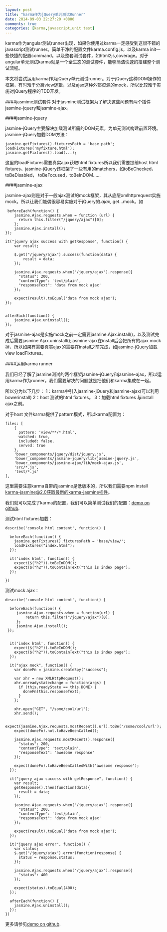 ```yaml
---
layout: post
title: "karma作为jQuery单元测试Runner"
date: 2014-09-03 22:27:20 +0800
comments: true
categories: [karma,javascript,unit test]
---
```

karma作为angular测试runner出现，如果你使用过karma一定感受到这很不错的javascript测试runner。简单干净的配置文件karma.config.js，以及karma init一些快捷的配置command。以及整套测试套件，如html2js,coverage。对于angular单元测试karma就是一个全生态的测试套件，能够简洁快速的搭建整个测试流程。

本文将尝试运用karma作为jQuery单元测试runner。对于jQuery这种DOM操作的框架，有时难于分离view逻辑，以及ajax这种外部资源的mock，所以比较难于实施对jQuery程序的TDD开发。

####jasmime测试套件
对于jasmine测试框架为了解决这些问题有两个插件jasmine-jquery和jasmine-ajax。

####jasmine-jquery

jasmine-jQuery主要解决加载测试所需的DOM元素，为单元测试构建前置环境。jasmine-jQuery加载DOM方法：

	jasmine.getFixtures().fixturesPath = 'base path';
	loadFixtures('myfixture.html');
	jasmine.getFixtures().load(...);

这里的loadFixtures需要真实ajax获取html fixtures所以我们需要提前host html fixtures。jasmine-jQuery还框架了一些有用的matchers，如toBeChecked， toBeDisabled， toBeFocused，toBeInDOM......

####jasmine-ajax

jasmine-ajax则是对于一般ajax测试的mock框架，其从底层xmlhttprequest实施mock。所以让我们能偶很容易实施对于jQuery的$.ajax,$.get...mock。如

	 beforeEach(function() {
	    jasmine.Ajax.requests.when = function (url) {
	      return this.filter("/jquery/ajax")[0];
	    };
	    jasmine.Ajax.install();
  	});

  	it("jquery ajax success with getResponse", function() {
	    var result;

	    $.get("/jquery/ajax").success(function(data) {
 		 	result = data;
  		});

	    jasmine.Ajax.requests.when("/jquery/ajax").response({
	      "status": 200,
	      "contentType": 'text/plain',
	      "responseText": 'data from mock ajax'
	    });

    	expect(result).toEqual('data from mock ajax');
  	});


  	afterEach(function() {
    	jasmine.Ajax.uninstall();
  	});

对于jasmine-ajax是实施mock之前一定需要jasmine.Ajax.install()，以及测试完成后需要jasmine.Ajax.uninstall();jasmine-ajax在install后会把所有的ajax mock掉，所以如果有需要真实ajax的需要在install之前完成，如jasmine-jQuery加载view loadFixtures。

####运用karma runner

我们已经了解了jasmine测试的两个框架jasmine-jQuery和jasmine-ajax，所以运用karma作为runner，我们需要解决的问题就是把他们和karma集成在一起。

所以分为以下几步：
1：karma中引入jasmine-jQuery和jasmine-ajax(可以利用bowerinstall)
2：host 测试的html fixtures。
3：加载html fixtures 与install ajax之前。

对于host 文件karma提供了pattern模式，所以karma配置为：

	files: [
        {
          pattern: 'view/**/*.html',
          watched: true,
          included: false,
          served: true
        },
		'bower_components/jquery/dist/jquery.js',
        'bower_components/jasmine-jquery/lib/jasmine-jquery.js',
        'bower_components/jasmine-ajax/lib/mock-ajax.js',
        'src/*.js',
		'test/*.js'
    ],

这里需要注意karma自带的jasmine是低版本的，所以我们需要npm install karma-jasmine@2.0获取最新的karma-jasmine插件。

我们就可以完成了karma的配置，我们可以简单测试我们的配置：[demo on github](https://github.com/greengerong/karma-jasmine-jquery/).

测试html fixtures加载：

	describe('console html content', function() {

	  beforeEach(function() {
	    jasmine.getFixtures().fixturesPath = 'base/view/';
	    loadFixtures("index.html");
	  });

	  it('index html', function() {
	    expect($("h2")).toBeInDOM();
	    expect($("h2")).toContainText("this is index page");
	  });

	})

测试mock ajax：

	describe('console html content', function() {

	  beforeEach(function() {
	     jasmine.Ajax.requests.when = function(url) {
	         return this.filter("/jquery/ajax")[0];
	     };
	     jasmine.Ajax.install();
	 });


	  it('index html', function() {
	    expect($("h2")).toBeInDOM();
	    expect($("h2")).toContainText("this is index page");
	  });

	  it("ajax mock", function() {
	    var doneFn = jasmine.createSpy("success");

	    var xhr = new XMLHttpRequest();
	    xhr.onreadystatechange = function(args) {
	      if (this.readyState == this.DONE) {
	        doneFn(this.responseText);
	      }
	    };

	    xhr.open("GET", "/some/cool/url");
	    xhr.send();

	    expect(jasmine.Ajax.requests.mostRecent().url).toBe('/some/cool/url');
	    expect(doneFn).not.toHaveBeenCalled();

	    jasmine.Ajax.requests.mostRecent().response({
	      "status": 200,
	      "contentType": 'text/plain',
	      "responseText": 'awesome response'
	    });

	    expect(doneFn).toHaveBeenCalledWith('awesome response');
	  });

	  it("jquery ajax success with getResponse", function() {
	    var result;
	    getResponse().then(function(data){
	      result = data;
	    });

	    jasmine.Ajax.requests.when("/jquery/ajax").response({
	      "status": 200,
	      "contentType": 'text/plain',
	      "responseText": 'data from mock ajax'
	    });

	    expect(result).toEqual('data from mock ajax');
	  });

	  it("jquery ajax error", function() {
	    var status;
	    $.get("/jquery/ajax").error(function(response) {
	      status = response.status;
	    });

	    jasmine.Ajax.requests.when("/jquery/ajax").response({
	      "status": 400
	    });

	    expect(status).toEqual(400);
	  });

	  afterEach(function() {
	    jasmine.Ajax.uninstall();
	  });
	})		

更多请参见[demo on github](https://github.com/greengerong/karma-jasmine-jquery/).
